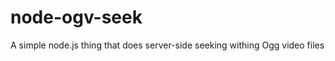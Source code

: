 node-ogv-seek
=============

A simple node.js thing that does server-side seeking withing Ogg video files
